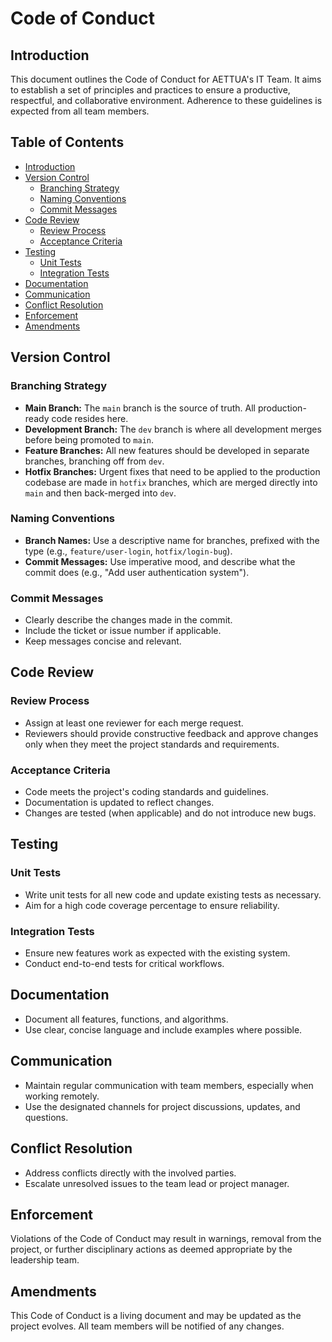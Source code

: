 # Code of Conduct

## Introduction

This document outlines the Code of Conduct for AETTUA's IT Team. It aims to establish a set of principles and practices to ensure a productive, respectful, and collaborative environment. Adherence to these guidelines is expected from all team members.

## Table of Contents

- [Introduction](#introduction)
- [Version Control](#version-control)
  - [Branching Strategy](#branching-strategy)
  - [Naming Conventions](#naming-conventions)
  - [Commit Messages](#commit-messages)
- [Code Review](#code-review)
  - [Review Process](#review-process)
  - [Acceptance Criteria](#acceptance-criteria)
- [Testing](#testing)
  - [Unit Tests](#unit-tests)
  - [Integration Tests](#integration-tests)
- [Documentation](#documentation)
- [Communication](#communication)
- [Conflict Resolution](#conflict-resolution)
- [Enforcement](#enforcement)
- [Amendments](#amendments)

## Version Control

### Branching Strategy

- **Main Branch:** The `main` branch is the source of truth. All production-ready code resides here.
- **Development Branch:** The `dev` branch is where all development merges before being promoted to `main`.
- **Feature Branches:** All new features should be developed in separate branches, branching off from `dev`.
- **Hotfix Branches:** Urgent fixes that need to be applied to the production codebase are made in `hotfix` branches, which are merged directly into `main` and then back-merged into `dev`.

### Naming Conventions

- **Branch Names:** Use a descriptive name for branches, prefixed with the type (e.g., `feature/user-login`, `hotfix/login-bug`).
- **Commit Messages:** Use imperative mood, and describe what the commit does (e.g., "Add user authentication system").

### Commit Messages

- Clearly describe the changes made in the commit.
- Include the ticket or issue number if applicable.
- Keep messages concise and relevant.

## Code Review

### Review Process

- Assign at least one reviewer for each merge request.
- Reviewers should provide constructive feedback and approve changes only when they meet the project standards and requirements.

### Acceptance Criteria

- Code meets the project's coding standards and guidelines.
- Documentation is updated to reflect changes.
- Changes are tested (when applicable) and do not introduce new bugs.

## Testing

### Unit Tests

- Write unit tests for all new code and update existing tests as necessary.
- Aim for a high code coverage percentage to ensure reliability.

### Integration Tests

- Ensure new features work as expected with the existing system.
- Conduct end-to-end tests for critical workflows.

## Documentation

- Document all features, functions, and algorithms.
- Use clear, concise language and include examples where possible.

## Communication

- Maintain regular communication with team members, especially when working remotely.
- Use the designated channels for project discussions, updates, and questions.

## Conflict Resolution

- Address conflicts directly with the involved parties.
- Escalate unresolved issues to the team lead or project manager.

## Enforcement

Violations of the Code of Conduct may result in warnings, removal from the project, or further disciplinary actions as deemed appropriate by the leadership team.

## Amendments

This Code of Conduct is a living document and may be updated as the project evolves. All team members will be notified of any changes.
